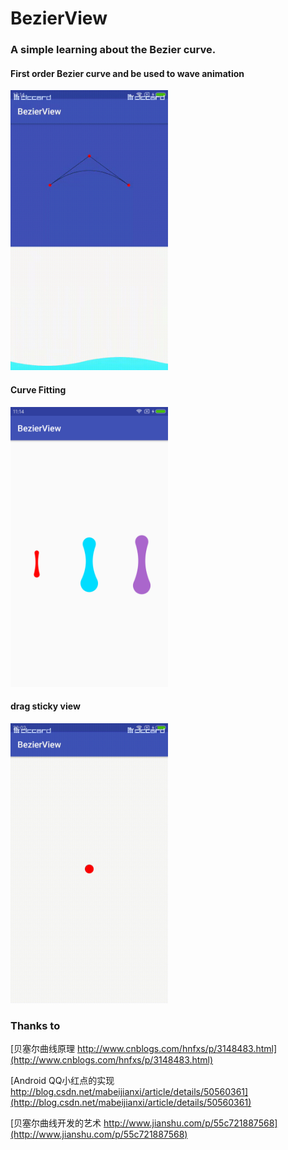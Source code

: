 # BezierView

### A simple learning about the Bezier curve.

#### First order Bezier curve and be used to wave animation


<img src="https://github.com/YoungTr/BezierView/blob/master/gif/Bezier.gif" width="50%" height="50%">

#### Curve Fitting

<img src="https://github.com/YoungTr/BezierView/blob/master/gif/bezierview.png" width="50%" height="50%">

#### drag sticky view 
<img src="https://github.com/YoungTr/BezierView/blob/master/gif/drag.gif" width="50%" height="50%">


### Thanks to

[贝塞尔曲线原理 http://www.cnblogs.com/hnfxs/p/3148483.html](http://www.cnblogs.com/hnfxs/p/3148483.html)

[Android QQ小红点的实现 http://blog.csdn.net/mabeijianxi/article/details/50560361](http://blog.csdn.net/mabeijianxi/article/details/50560361)

[贝塞尔曲线开发的艺术 http://www.jianshu.com/p/55c721887568](http://www.jianshu.com/p/55c721887568)




